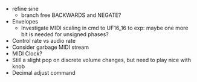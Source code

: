 - refine sine
  - branch free BACKWARDS and NEGATE?
- Envelopes
  - Investigate MIDI scaling in cmd to UF16_16 to exp: maybe one more bit is needed for unsigned phases?
- Control rate vs audio rate
- Consider garbage MIDI stream
- MIDI Clock?
- Still a slight pop on discrete volume changes, but need to play nice with knob
- Decimal adjust command
